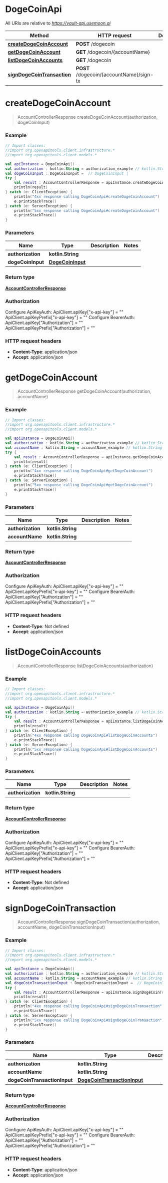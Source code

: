 # DogeCoinApi

All URIs are relative to *https://vault-api.usemoon.ai*

Method | HTTP request | Description
------------- | ------------- | -------------
[**createDogeCoinAccount**](DogeCoinApi.md#createDogeCoinAccount) | **POST** /dogecoin | 
[**getDogeCoinAccount**](DogeCoinApi.md#getDogeCoinAccount) | **GET** /dogecoin/{accountName} | 
[**listDogeCoinAccounts**](DogeCoinApi.md#listDogeCoinAccounts) | **GET** /dogecoin | 
[**signDogeCoinTransaction**](DogeCoinApi.md#signDogeCoinTransaction) | **POST** /dogecoin/{accountName}/sign-tx | 


<a id="createDogeCoinAccount"></a>
# **createDogeCoinAccount**
> AccountControllerResponse createDogeCoinAccount(authorization, dogeCoinInput)



### Example
```kotlin
// Import classes:
//import org.openapitools.client.infrastructure.*
//import org.openapitools.client.models.*

val apiInstance = DogeCoinApi()
val authorization : kotlin.String = authorization_example // kotlin.String | 
val dogeCoinInput : DogeCoinInput =  // DogeCoinInput | 
try {
    val result : AccountControllerResponse = apiInstance.createDogeCoinAccount(authorization, dogeCoinInput)
    println(result)
} catch (e: ClientException) {
    println("4xx response calling DogeCoinApi#createDogeCoinAccount")
    e.printStackTrace()
} catch (e: ServerException) {
    println("5xx response calling DogeCoinApi#createDogeCoinAccount")
    e.printStackTrace()
}
```

### Parameters

Name | Type | Description  | Notes
------------- | ------------- | ------------- | -------------
 **authorization** | **kotlin.String**|  |
 **dogeCoinInput** | [**DogeCoinInput**](DogeCoinInput.md)|  |

### Return type

[**AccountControllerResponse**](AccountControllerResponse.md)

### Authorization


Configure ApiKeyAuth:
    ApiClient.apiKey["x-api-key"] = ""
    ApiClient.apiKeyPrefix["x-api-key"] = ""
Configure BearerAuth:
    ApiClient.apiKey["Authorization"] = ""
    ApiClient.apiKeyPrefix["Authorization"] = ""

### HTTP request headers

 - **Content-Type**: application/json
 - **Accept**: application/json

<a id="getDogeCoinAccount"></a>
# **getDogeCoinAccount**
> AccountControllerResponse getDogeCoinAccount(authorization, accountName)



### Example
```kotlin
// Import classes:
//import org.openapitools.client.infrastructure.*
//import org.openapitools.client.models.*

val apiInstance = DogeCoinApi()
val authorization : kotlin.String = authorization_example // kotlin.String | 
val accountName : kotlin.String = accountName_example // kotlin.String | 
try {
    val result : AccountControllerResponse = apiInstance.getDogeCoinAccount(authorization, accountName)
    println(result)
} catch (e: ClientException) {
    println("4xx response calling DogeCoinApi#getDogeCoinAccount")
    e.printStackTrace()
} catch (e: ServerException) {
    println("5xx response calling DogeCoinApi#getDogeCoinAccount")
    e.printStackTrace()
}
```

### Parameters

Name | Type | Description  | Notes
------------- | ------------- | ------------- | -------------
 **authorization** | **kotlin.String**|  |
 **accountName** | **kotlin.String**|  |

### Return type

[**AccountControllerResponse**](AccountControllerResponse.md)

### Authorization


Configure ApiKeyAuth:
    ApiClient.apiKey["x-api-key"] = ""
    ApiClient.apiKeyPrefix["x-api-key"] = ""
Configure BearerAuth:
    ApiClient.apiKey["Authorization"] = ""
    ApiClient.apiKeyPrefix["Authorization"] = ""

### HTTP request headers

 - **Content-Type**: Not defined
 - **Accept**: application/json

<a id="listDogeCoinAccounts"></a>
# **listDogeCoinAccounts**
> AccountControllerResponse listDogeCoinAccounts(authorization)



### Example
```kotlin
// Import classes:
//import org.openapitools.client.infrastructure.*
//import org.openapitools.client.models.*

val apiInstance = DogeCoinApi()
val authorization : kotlin.String = authorization_example // kotlin.String | 
try {
    val result : AccountControllerResponse = apiInstance.listDogeCoinAccounts(authorization)
    println(result)
} catch (e: ClientException) {
    println("4xx response calling DogeCoinApi#listDogeCoinAccounts")
    e.printStackTrace()
} catch (e: ServerException) {
    println("5xx response calling DogeCoinApi#listDogeCoinAccounts")
    e.printStackTrace()
}
```

### Parameters

Name | Type | Description  | Notes
------------- | ------------- | ------------- | -------------
 **authorization** | **kotlin.String**|  |

### Return type

[**AccountControllerResponse**](AccountControllerResponse.md)

### Authorization


Configure ApiKeyAuth:
    ApiClient.apiKey["x-api-key"] = ""
    ApiClient.apiKeyPrefix["x-api-key"] = ""
Configure BearerAuth:
    ApiClient.apiKey["Authorization"] = ""
    ApiClient.apiKeyPrefix["Authorization"] = ""

### HTTP request headers

 - **Content-Type**: Not defined
 - **Accept**: application/json

<a id="signDogeCoinTransaction"></a>
# **signDogeCoinTransaction**
> AccountControllerResponse signDogeCoinTransaction(authorization, accountName, dogeCoinTransactionInput)



### Example
```kotlin
// Import classes:
//import org.openapitools.client.infrastructure.*
//import org.openapitools.client.models.*

val apiInstance = DogeCoinApi()
val authorization : kotlin.String = authorization_example // kotlin.String | 
val accountName : kotlin.String = accountName_example // kotlin.String | 
val dogeCoinTransactionInput : DogeCoinTransactionInput =  // DogeCoinTransactionInput | 
try {
    val result : AccountControllerResponse = apiInstance.signDogeCoinTransaction(authorization, accountName, dogeCoinTransactionInput)
    println(result)
} catch (e: ClientException) {
    println("4xx response calling DogeCoinApi#signDogeCoinTransaction")
    e.printStackTrace()
} catch (e: ServerException) {
    println("5xx response calling DogeCoinApi#signDogeCoinTransaction")
    e.printStackTrace()
}
```

### Parameters

Name | Type | Description  | Notes
------------- | ------------- | ------------- | -------------
 **authorization** | **kotlin.String**|  |
 **accountName** | **kotlin.String**|  |
 **dogeCoinTransactionInput** | [**DogeCoinTransactionInput**](DogeCoinTransactionInput.md)|  |

### Return type

[**AccountControllerResponse**](AccountControllerResponse.md)

### Authorization


Configure ApiKeyAuth:
    ApiClient.apiKey["x-api-key"] = ""
    ApiClient.apiKeyPrefix["x-api-key"] = ""
Configure BearerAuth:
    ApiClient.apiKey["Authorization"] = ""
    ApiClient.apiKeyPrefix["Authorization"] = ""

### HTTP request headers

 - **Content-Type**: application/json
 - **Accept**: application/json

